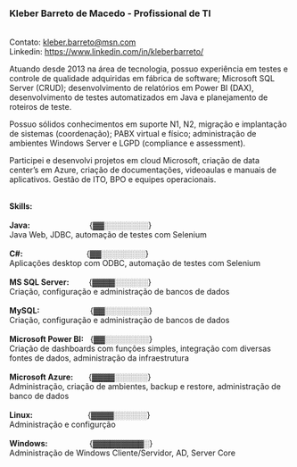 ### Kleber Barreto de Macedo - Profissional de TI

<br>Contato: kleber.barreto@msn.com
<br>Linkedin: https://www.linkedin.com/in/kleberbarreto/
<br>

<p>Atuando desde 2013 na área de tecnologia, possuo experiência em testes e controle de qualidade adquiridas em fábrica de software; Microsoft SQL Server (CRUD); desenvolvimento de relatórios em Power BI (DAX), desenvolvimento de testes automatizados em Java e planejamento de roteiros de teste.
<br>
<p>Possuo sólidos conhecimentos em suporte N1, N2, migração e implantação de sistemas (coordenação); PABX virtual e físico; administração de ambientes Windows Server e LGPD (compliance e assessment).
<br>
<p>Participei e desenvolvi projetos em cloud Microsoft, criação de data center’s em Azure, criação de documentações, videoaulas e manuais de aplicativos. Gestão de ITO, BPO e equipes operacionais.

<br><b>Skills:</b>
<br>
<br><b>Java:</b>                &nbsp; &nbsp; &nbsp; &nbsp; &nbsp; &nbsp; &nbsp; &nbsp; &nbsp; &nbsp; &nbsp; &nbsp; &nbsp; {▓▓░░░░░░░░}
<br> Java Web, JDBC, automação de testes com Selenium
<br>
<br><b>C#:</b>                  &nbsp; &nbsp; &nbsp; &nbsp; &nbsp; &nbsp; &nbsp; &nbsp; &nbsp; &nbsp; &nbsp; &nbsp; &nbsp; &nbsp; {▓▓░░░░░░░░}
<br> Aplicações desktop com ODBC, automação de testes com Selenium
<br>
<br><b>MS SQL Server:</b>       &nbsp; &nbsp; &nbsp; &nbsp; {▓▓▓▓░░░░░░}
<br> Criação, configuração e administração de bancos de dados
<br>
<br><b>MySQL:</b>               &nbsp; &nbsp; &nbsp; &nbsp; &nbsp; &nbsp; &nbsp; &nbsp; &nbsp; &nbsp; &nbsp; {▓▓░░░░░░░░}
<br> Criação, configuração e administração de bancos de dados
<br>
<br><b>Microsoft Power BI:</b>  &nbsp; {▓▓░░░░░░░░}
<br> Criação de dashboards com funções simples, integração com diversas fontes de dados, administração da infraestrutura
<br>
<br><b>Microsoft Azure:</b>     &nbsp; &nbsp; &nbsp; {▓▓▓▓░░░░░░}
<br> Administração, criação de ambientes, backup e restore, administração de banco de dados
<br>
<br><b>Linux:</b>               &nbsp; &nbsp; &nbsp; &nbsp; &nbsp; &nbsp; &nbsp; &nbsp; &nbsp; &nbsp; &nbsp; &nbsp; {▓▓▓▓░░░░░░}
<br> Administração e configurção
<br>
<br><b>Windows:</b>             &nbsp; &nbsp; &nbsp; &nbsp; &nbsp; &nbsp; &nbsp; &nbsp; &nbsp; {▓▓▓▓▓▓▓▓▓░}
<br> Administração de Windows Cliente/Servidor, AD, Server Core
<br> 

<!--
**kbmbarreto/kbmbarreto** is a ✨ _special_ ✨ repository because its `README.md` (this file) appears on your GitHub profile.
👋 ⚡

Here are some ideas to get you started:

- 🔭 I’m currently working on ...
- 🌱 I’m currently learning ...
- 👯 I’m looking to collaborate on ...
- 🤔 I’m looking for help with ...
- 💬 Ask me about ...
- 📫 How to reach me: ...
- 😄 Pronouns: ...
- ⚡ Fun fact: ...
-->
